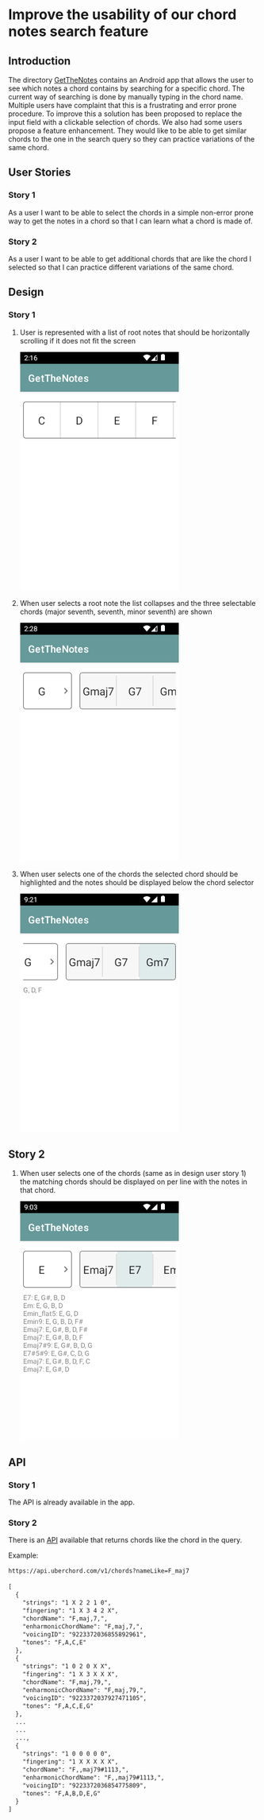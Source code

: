 # Improve the usability of our chord notes search feature

## Introduction

The directory [GetTheNotes](./GetTheNotes) contains an Android app that allows the user to see which notes a chord contains by searching for a specific chord.
The current way of searching is done by manually typing in the chord name.
Multiple users have complaint that this is a frustrating and error prone procedure. To improve this a solution
has been proposed to replace the input field with a clickable selection of chords.
We also had some users propose a feature enhancement. They would like to be able to get similar chords to the one in the
search query so they can practice variations of the same chord.

## User Stories

### Story 1

As a user I want to be able to select the chords in a simple non-error prone way to get the notes in a chord so that I can learn what a chord is made of.

### Story 2

As a user I want to be able to get additional chords that are like the chord I selected so that I can practice different variations of the same chord.

## Design

### Story 1

   1. User is represented with a list of root notes that should be horizontally scrolling if it does not fit the screen 
      
      ![root note selection screen](./images/user_story_1_initial_screen.png "root note selection screen")
   
   1. When user selects a root note the list collapses and the three selectable chords (major seventh, seventh, minor seventh) are shown
      
      ![root note selected screen](./images/user_story_1_root_note_selected.png "root note selected screen")
   
   1. When user selects one of the chords the selected chord should be highlighted and the notes should be displayed below the chord selector 
      
      ![chord selected screen](./images/user_story_1_chord_selected.png "chord selected screen")

## Story 2

   1. When user selects one of the chords (same as in design user story 1) the matching chords should be displayed on per line with the notes in that chord.

      ![matching chords result screen](./images/user_story_2_chord_selected.png "chord selected screen")

## API

### Story 1

The API is already available in the app.

### Story 2

There is an [API](https://api.uberchord.com/#searching-multiple-chords-by-name) available that returns chords like the chord in the query.

Example:

```
https://api.uberchord.com/v1/chords?nameLike=F_maj7

[
  {
    "strings": "1 X 2 2 1 0",
    "fingering": "1 X 3 4 2 X",
    "chordName": "F,maj,7,",
    "enharmonicChordName": "F,maj,7,",
    "voicingID": "9223372036855892961",
    "tones": "F,A,C,E"
  },
  {
    "strings": "1 0 2 0 X X",
    "fingering": "1 X 3 X X X",
    "chordName": "F,maj,79,",
    "enharmonicChordName": "F,maj,79,",
    "voicingID": "9223372037927471105",
    "tones": "F,A,C,E,G"
  },
  ...
  ...
  ...,
  {
    "strings": "1 0 0 0 0 0",
    "fingering": "1 X X X X X",
    "chordName": "F,,maj79#1113,",
    "enharmonicChordName": "F,,maj79#1113,",
    "voicingID": "9223372036854775809",
    "tones": "F,A,B,D,E,G"
  }
]
``` 
